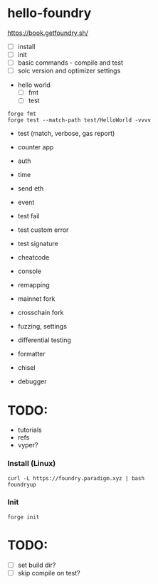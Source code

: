 # hello-foundry

https://book.getfoundry.sh/

- [ ] install
- [ ] init
- [ ] basic commands - compile and test
- [ ] solc version and optimizer settings
- hello world
  - [ ] fmt
  - [ ] test

```shell
forge fmt
forge test --match-path test/HelloWorld -vvvv
```

- test (match, verbose, gas report)
- counter app
- auth
- time
- send eth
- event
- test fail
- test custom error
- test signature
- cheatcode
- console
- remapping
- mainnet fork
- crosschain fork
- fuzzing, settings
- differential testing

- formatter
- chisel
- debugger

# TODO:

- tutorials
- refs
- vyper?

### Install (Linux)

```shell
curl -L https://foundry.paradigm.xyz | bash
foundryup
```

### Init

```shell
forge init
```

# TODO:

- [ ] set build dir?
- [ ] skip compile on test?
